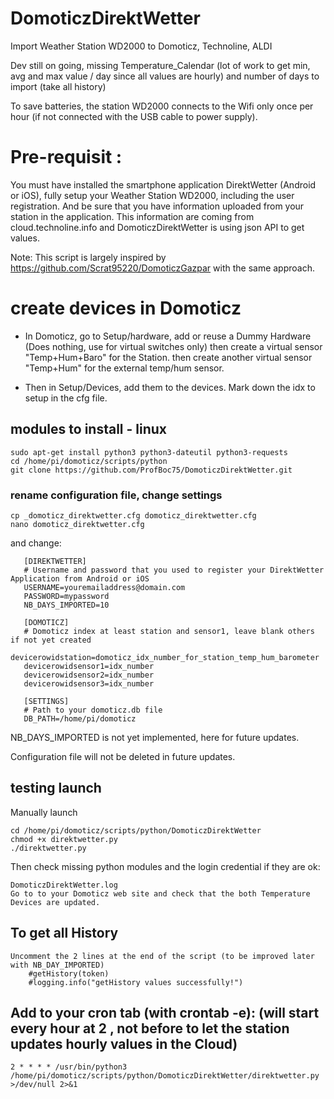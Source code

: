 # DomoticzDirektWetter
  Import Weather Station WD2000 to Domoticz, Technoline, ALDI 

  Dev still on going, missing Temperature_Calendar (lot of work to get min, avg and max value / day since all values are hourly)  and number of days to import (take all history)
  
  To save batteries, the station WD2000 connects to the Wifi only once per hour (if not connected with the USB cable to power supply).

# Pre-requisit : 

  You must have installed the smartphone application DirektWetter (Android or iOS), fully setup your Weather Station WD2000, including the user registration.
  And be sure that you have information uploaded from your station in the application.
  This information are coming from cloud.technoline.info and DomoticzDirektWetter is using json API to get values.

  Note: This script is largely inspired by https://github.com/Scrat95220/DomoticzGazpar with the same approach.

# create devices in Domoticz
- In Domoticz, go to Setup/hardware, add or reuse a Dummy Hardware (Does nothing, use for virtual switches only)
  then create a virtual sensor "Temp+Hum+Baro" for the Station.
  then create another virtual sensor "Temp+Hum" for the external temp/hum sensor.
  
- Then in Setup/Devices, add them to the devices. Mark down the idx to setup in the cfg file.

## modules to install - linux

    sudo apt-get install python3 python3-dateutil python3-requests
    cd /home/pi/domoticz/scripts/python
    git clone https://github.com/ProfBoc75/DomoticzDirektWetter.git

### rename configuration file, change settings

    cp _domoticz_direktwetter.cfg domoticz_direktwetter.cfg
    nano domoticz_direktwetter.cfg

and change:
```
   [DIREKTWETTER]
   # Username and password that you used to register your DirektWetter Application from Android or iOS
   USERNAME=youremailaddress@domain.com
   PASSWORD=mypassword
   NB_DAYS_IMPORTED=10

   [DOMOTICZ]
   # Domoticz index at least station and sensor1, leave blank others if not yet created
   devicerowidstation=domoticz_idx_number_for_station_temp_hum_barometer
   devicerowidsensor1=idx_number
   devicerowidsensor2=idx_number
   devicerowidsensor3=idx_number

   [SETTINGS]
   # Path to your domoticz.db file
   DB_PATH=/home/pi/domoticz
```   
NB_DAYS_IMPORTED is not yet implemented, here for future updates.

Configuration file will not be deleted in future updates.

## testing launch

Manually launch

    cd /home/pi/domoticz/scripts/python/DomoticzDirektWetter
    chmod +x direktwetter.py
    ./direktwetter.py

Then check missing python modules and the login credential if they are ok:

    DomoticzDirektWetter.log
    Go to to your Domoticz web site and check that the both Temperature Devices are updated.

## To get all History

    Uncomment the 2 lines at the end of the script (to be improved later with NB_DAY_IMPORTED)
        #getHistory(token)
        #logging.info("getHistory values successfully!")

## Add to your cron tab (with crontab -e): (will start every hour at 2 , not before to let the station updates hourly values in the Cloud)

    2 * * * * /usr/bin/python3 /home/pi/domoticz/scripts/python/DomoticzDirektWetter/direktwetter.py >/dev/null 2>&1
